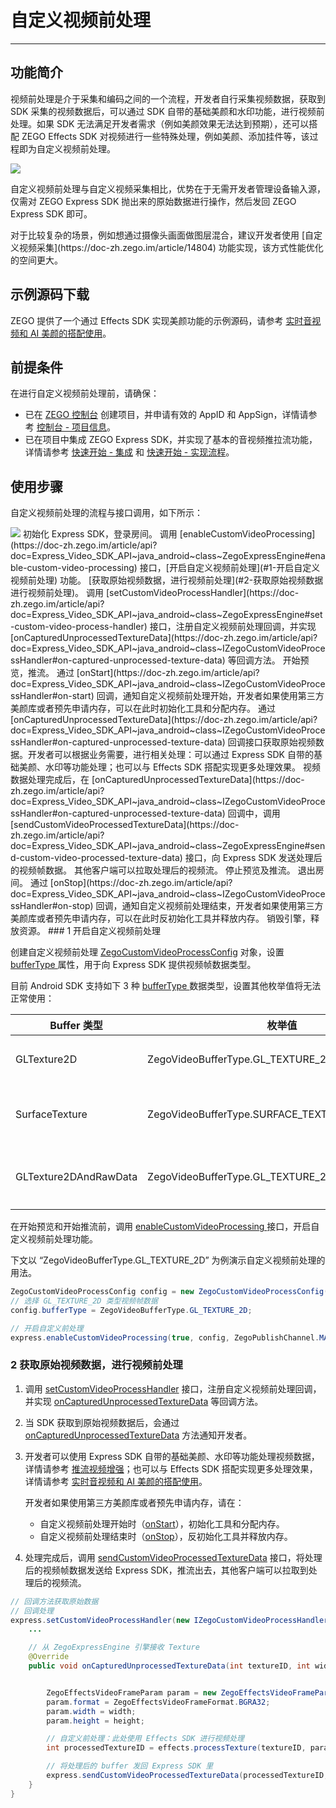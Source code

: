 # 自定义视频前处理

- - -

## 功能简介

视频前处理是介于采集和编码之间的一个流程，开发者自行采集视频数据，获取到 SDK 采集的视频数据后，可以通过 SDK 自带的基础美颜和水印功能，进行视频前处理。如果 SDK 无法满足开发者需求（例如美颜效果无法达到预期），还可以搭配 ZEGO Effects SDK 对视频进行一些特殊处理，例如美颜、添加挂件等，该过程即为自定义视频前处理。

<Frame width="512" height="auto" caption=""><img src="https://doc-media.zego.im/sdk-doc/Pics/Common/ZegoExpressEngine/video_pre_processing.png" /></Frame>

自定义视频前处理与自定义视频采集相比，优势在于无需开发者管理设备输入源，仅需对 ZEGO Express SDK 抛出来的原始数据进行操作，然后发回 ZEGO Express SDK 即可。

<Note title="说明">
对于比较复杂的场景，例如想通过摄像头画面做图层混合，建议开发者使用 [自定义视频采集](https://doc-zh.zego.im/article/14804) 功能实现，该方式性能优化的空间更大。
</Note>

## 示例源码下载

ZEGO 提供了一个通过 Effects SDK 实现美颜功能的示例源码，请参考 [实时音视频和 AI 美颜的搭配使用](/real-time-video-android-java/best-practice/integration-with-zego-effects-sdk)。


## 前提条件

在进行自定义视频前处理前，请确保：

- 已在 [ZEGO 控制台](https://console.zego.im) 创建项目，并申请有效的 AppID 和 AppSign，详情请参考 [控制台 - 项目信息](/console/project-info)。
- 已在项目中集成 ZEGO Express SDK，并实现了基本的音视频推拉流功能，详情请参考 [快速开始 - 集成](https://doc-zh.zego.im/article/13394) 和 [快速开始 - 实现流程](https://doc-zh.zego.im/article/13395)。


## 使用步骤

自定义视频前处理的流程与接口调用，如下所示：

<Frame width="512" height="auto" caption=""><img src="https://doc-media.zego.im/sdk-doc/Pics/Express/custom_video_process_Android_2025.png" /></Frame>

<Steps>
<Step>
初始化 Express SDK，登录房间。
</Step>
<Step>
调用 [enableCustomVideoProcessing](https://doc-zh.zego.im/article/api?doc=Express_Video_SDK_API~java_android~class~ZegoExpressEngine#enable-custom-video-processing) 接口，[开启自定义视频前处理](#1-开启自定义视频前处理) 功能。
</Step>
<Step>
[获取原始视频数据，进行视频前处理](#2-获取原始视频数据进行视频前处理)。
<Steps>
<Step >
调用 [setCustomVideoProcessHandler](https://doc-zh.zego.im/article/api?doc=Express_Video_SDK_API~java_android~class~ZegoExpressEngine#set-custom-video-process-handler) 接口，注册自定义视频前处理回调，并实现 [onCapturedUnprocessedTextureData](https://doc-zh.zego.im/article/api?doc=Express_Video_SDK_API~java_android~class~IZegoCustomVideoProcessHandler#on-captured-unprocessed-texture-data) 等回调方法。
</Step>
<Step >
开始预览，推流。
</Step>
<Step>
通过 [onStart](https://doc-zh.zego.im/article/api?doc=Express_Video_SDK_API~java_android~class~IZegoCustomVideoProcessHandler#on-start) 回调，通知自定义视频前处理开始，开发者如果使用第三方美颜库或者预先申请内存，可以在此时初始化工具和分配内存。
</Step>
<Step>
通过 [onCapturedUnprocessedTextureData](https://doc-zh.zego.im/article/api?doc=Express_Video_SDK_API~java_android~class~IZegoCustomVideoProcessHandler#on-captured-unprocessed-texture-data) 回调接口获取原始视频数据。开发者可以根据业务需要，进行相关处理：可以通过 Express SDK 自带的基础美颜、水印等功能处理；也可以与 Effects SDK 搭配实现更多处理效果。
</Step>
<Step>
视频数据处理完成后，在 [onCapturedUnprocessedTextureData](https://doc-zh.zego.im/article/api?doc=Express_Video_SDK_API~java_android~class~IZegoCustomVideoProcessHandler#on-captured-unprocessed-texture-data) 回调中，调用 [sendCustomVideoProcessedTextureData](https://doc-zh.zego.im/article/api?doc=Express_Video_SDK_API~java_android~class~ZegoExpressEngine#send-custom-video-processed-texture-data) 接口，向 Express SDK 发送处理后的视频帧数据。
</Step>
</Steps>
</Step>
<Step>
其他客户端可以拉取处理后的视频流。
</Step>
<Step>
停止预览及推流。
</Step>
<Step>
退出房间。
</Step>
<Step>
通过 [onStop](https://doc-zh.zego.im/article/api?doc=Express_Video_SDK_API~java_android~class~IZegoCustomVideoProcessHandler#on-stop) 回调，通知自定义视频前处理结束，开发者如果使用第三方美颜库或者预先申请内存，可以在此时反初始化工具并释放内存。
</Step>
<Step>
销毁引擎，释放资源。
</Step>
</Steps>
### 1 开启自定义视频前处理

创建自定义视频前处理 [ZegoCustomVideoProcessConfig](https://doc-zh.zego.im/article/api?doc=Express_Video_SDK_API~java_android~class~ZegoCustomVideoProcessConfig) 对象，设置 [bufferType ](https://doc-zh.zego.im/article/api?doc=Express_Video_SDK_API~Java_android~class~im-zego-zegoexpress-entity-zego-custom-video-process-config#buffer-type) 属性，用于向 Express SDK 提供视频帧数据类型。

目前 Android SDK 支持如下 3 种 [bufferType ](https://doc-zh.zego.im/article/api?doc=Express_Video_SDK_API~Java_android~class~im-zego-zegoexpress-entity-zego-custom-video-process-config#buffer-type) 数据类型，设置其他枚举值将无法正常使用：

| Buffer 类型 | 枚举值 |说明 |
|-----|------|------|
| GLTexture2D | ZegoVideoBufferType.GL_TEXTURE_2D  |表示 Texture 纹理类型的原始视频数据。|
| SurfaceTexture | ZegoVideoBufferType.SURFACE_TEXTURE |表示 SurfaceTexture 类型的原始视频数据。|
| GLTexture2DAndRawData | ZegoVideoBufferType.GL_TEXTURE_2D_AND_RAW_DATA |表示 OpenGL Texture 2D 类型视频帧和裸数据类型视频帧。|

在开始预览和开始推流前，调用 [enableCustomVideoProcessing ](https://doc-zh.zego.im/article/api?doc=Express_Video_SDK_API~Java_android~class~im-zego-zegoexpress-zego-express-engine#enable-custom-video-processing) 接口，开启自定义视频前处理功能。

下文以 “ZegoVideoBufferType.GL_TEXTURE_2D” 为例演示自定义视频前处理的用法。

```java
ZegoCustomVideoProcessConfig config = new ZegoCustomVideoProcessConfig();
// 选择 GL_TEXTURE_2D 类型视频帧数据
config.bufferType = ZegoVideoBufferType.GL_TEXTURE_2D;

// 开启自定义前处理
express.enableCustomVideoProcessing(true, config, ZegoPublishChannel.MAIN);
```

### 2 获取原始视频数据，进行视频前处理

1. 调用 [setCustomVideoProcessHandler](https://doc-zh.zego.im/article/api?doc=Express_Video_SDK_API~java_android~class~ZegoExpressEngine#set-custom-video-process-handler) 接口，注册自定义视频前处理回调，并实现 [onCapturedUnprocessedTextureData](https://doc-zh.zego.im/article/api?doc=Express_Video_SDK_API~java_android~class~IZegoCustomVideoProcessHandler#on-captured-unprocessed-texture-data) 等回调方法。

2. 当 SDK 获取到原始视频数据后，会通过 [onCapturedUnprocessedTextureData](https://doc-zh.zego.im/article/api?doc=Express_Video_SDK_API~java_android~class~IZegoCustomVideoProcessHandler#on-captured-unprocessed-texture-data) 方法通知开发者。

3. 开发者可以使用 Express SDK 自带的基础美颜、水印等功能处理视频数据，详情请参考 [推流视频增强](https://doc-zh.zego.im/article/18881)；也可以与 Effects SDK 搭配实现更多处理效果，详情请参考 [实时音视频和 AI 美颜的搭配使用](/real-time-video-android-java/best-practice/integration-with-zego-effects-sdk)。
    <Warning title="注意">


    开发者如果使用第三方美颜库或者预先申请内存，请在：
    - 自定义视频前处理开始时（[onStart](https://doc-zh.zego.im/article/api?doc=Express_Video_SDK_API~java_android~class~IZegoCustomVideoProcessHandler#on-start)），初始化工具和分配内存。
    - 自定义视频前处理结束时（[onStop](https://doc-zh.zego.im/article/api?doc=Express_Video_SDK_API~java_android~class~IZegoCustomVideoProcessHandler#on-stop)），反初始化工具并释放内存。
    </Warning>


4. 处理完成后，调用 [sendCustomVideoProcessedTextureData](https://doc-zh.zego.im/article/api?doc=Express_Video_SDK_API~java_android~class~ZegoExpressEngine#send-custom-video-processed-texture-data) 接口，将处理后的视频帧数据发送给 Express SDK，推流出去，其他客户端可以拉取到处理后的视频流。

```java
// 回调方法获取原始数据
// 回调处理
express.setCustomVideoProcessHandler(new IZegoCustomVideoProcessHandler() {
    ...

    // 从 ZegoExpressEngine 引擎接收 Texture
    @Override
    public void onCapturedUnprocessedTextureData(int textureID, int width, int height, long referenceTimeMillisecond, ZegoPublishChannel channel) {


        ZegoEffectsVideoFrameParam param = new ZegoEffectsVideoFrameParam();
        param.format = ZegoEffectsVideoFrameFormat.BGRA32;
        param.width = width;
        param.height = height;

        // 自定义前处理：此处使用 Effects SDK 进行视频处理
        int processedTextureID = effects.processTexture(textureID, param);

        // 将处理后的 buffer 发回 Express SDK 里
        express.sendCustomVideoProcessedTextureData(processedTextureID, width, height, referenceTimeMillisecond);
    }
}
```

<Content />

